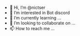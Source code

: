 - 👋 Hi, I’m @nictser
- 👀 I’m interested in Bot discord
- 🌱 I’m currently learning ...
- 💞️ I’m looking to collaborate on ...
- 📫 How to reach me ...

<!---
nictser/nictser is a ✨ special ✨ repository because its `README.md` (this file) appears on your GitHub profile.
You can click the Preview link to take a look at your changes.
--->
